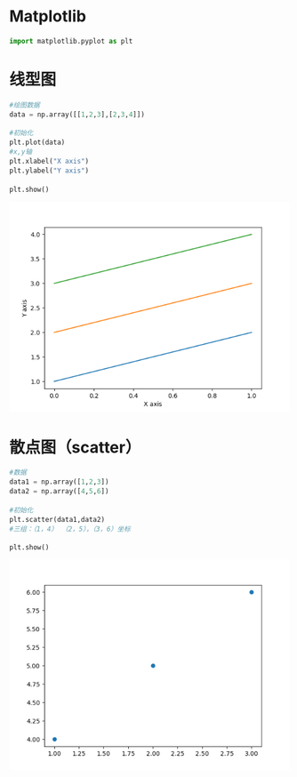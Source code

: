 # Matplotlib

``` python
import matplotlib.pyplot as plt
```

# 线型图

```python
#绘图数据
data = np.array([[1,2,3],[2,3,4]])

#初始化
plt.plot(data)
#x,y轴
plt.xlabel("X axis")
plt.ylabel("Y axis")

plt.show()
```

![](./img/image-20240323011448269.png)

# 散点图（scatter）

```python
#数据
data1 = np.array([1,2,3])
data2 = np.array([4,5,6])

#初始化
plt.scatter(data1,data2)
#三组：（1，4） （2，5），（3，6）坐标

plt.show()
```

![](./img/myplot.png)

